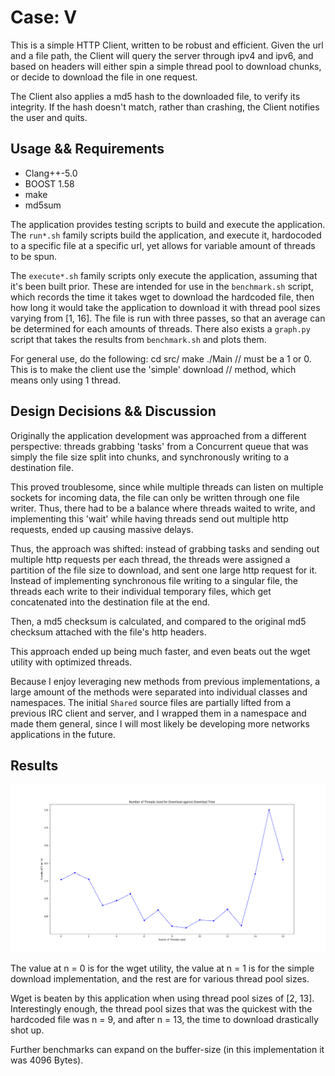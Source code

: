 # Case: V

This is a simple HTTP Client, written to be robust and efficient.
Given the url and a file path, the Client will query the server
through ipv4 and ipv6, and based on headers will either spin a
simple thread pool to download chunks, or decide to download the file in one request.

The Client also applies a md5 hash to the downloaded file, to verify its integrity.
If the hash doesn't match, rather than crashing, the Client notifies the user and quits.

## Usage && Requirements

- Clang++-5.0
- BOOST 1.58
- make
- md5sum

The application provides testing scripts to build and execute the application.
The `run*.sh` family scripts build the application, and execute it, hardocoded to
a specific file at a specific url, yet allows for variable amount of threads to be spun.

The `execute*.sh` family scripts only execute the application, assuming that it's been
built prior. These are intended for use in the `benchmark.sh` script, which records the
time it takes wget to download the hardcoded file, then how long it would take the application
to download it with thread pool sizes varying from [1, 16]. The file is run with three passes,
so that an average can be determined for each amounts of threads. There also exists a `graph.py`
script that takes the results from `benchmark.sh` and plots them.

For general use, do the following:
    cd src/
    make
    ./Main <url-filepath> <num-threads> <force-simple>
    // <force-simple> must be a 1 or 0. This is to make the client use the 'simple' download
    // method, which means only using 1 thread.


## Design Decisions && Discussion

Originally the application development was approached from a different perspective:
threads grabbing 'tasks' from a Concurrent queue that was simply the file size split
into chunks, and synchronously writing to a destination file.

This proved troublesome, since while multiple threads can listen on multiple sockets for
incoming data, the file can only be written through one file writer. Thus, there had to
be a balance where threads waited to write, and implementing this 'wait' while having threads
send out multiple http requests, ended up causing massive delays.

Thus, the approach was shifted: instead of grabbing tasks and sending out multiple http requests
per each thread, the threads were assigned a partition of the file size to download, and sent
one large http request for it. Instead of implementing synchronous file writing to a singular file,
the threads each write to their individual temporary files, which get concatenated into the
destination file at the end.

Then, a md5 checksum is calculated, and compared to the original md5 checksum attached with the
file's http headers.

This approach ended up being much faster, and even beats out the wget utility with optimized
threads.

Because I enjoy leveraging new methods from previous implementations, a large amount of the methods
were separated into individual classes and namespaces. The initial `Shared` source files are
partially lifted from a previous IRC client and server, and I wrapped them in a namespace and
made them general, since I will most likely be developing more networks applications in the future.


## Results

![Figure](Figure_1.png)

The value at n = 0 is for the wget utility, the value at n = 1 is for the simple download
implementation, and the rest are for various thread pool sizes.

Wget is beaten by this application when using thread pool sizes of [2, 13]. Interestingly enough,
the thread pool sizes that was the quickest with the hardcoded file was n = 9, and after n = 13,
the time to download drastically shot up.

Further benchmarks can expand on the buffer-size (in this implementation it was 4096 Bytes).
